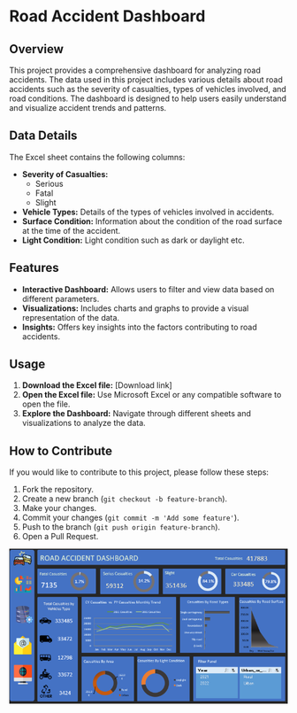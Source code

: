 # Road Accident Dashboard

## Overview

This project provides a comprehensive dashboard for analyzing road accidents. The data used in this project includes various details about road accidents such as the severity of casualties, types of vehicles involved, and road conditions. The dashboard is designed to help users easily understand and visualize accident trends and patterns.

## Data Details

The Excel sheet contains the following columns:
- **Severity of Casualties:** 
  - Serious
  - Fatal
  - Slight
- **Vehicle Types:** Details of the types of vehicles involved in accidents.
- **Surface Condition:** Information about the condition of the road surface at the time of the accident.
- **Light Condition:** Light condition such  as dark or daylight etc.

## Features

- **Interactive Dashboard:** Allows users to filter and view data based on different parameters.
- **Visualizations:** Includes charts and graphs to provide a visual representation of the data.
- **Insights:** Offers key insights into the factors contributing to road accidents.

## Usage

1. **Download the Excel file:** [Download link]
2. **Open the Excel file:** Use Microsoft Excel or any compatible software to open the file.
3. **Explore the Dashboard:** Navigate through different sheets and visualizations to analyze the data.

## How to Contribute

If you would like to contribute to this project, please follow these steps:
1. Fork the repository.
2. Create a new branch (`git checkout -b feature-branch`).
3. Make your changes.
4. Commit your changes (`git commit -m 'Add some feature'`).
5. Push to the branch (`git push origin feature-branch`).
6. Open a Pull Request.

 ![dashboard](Dashboard.PNG)
